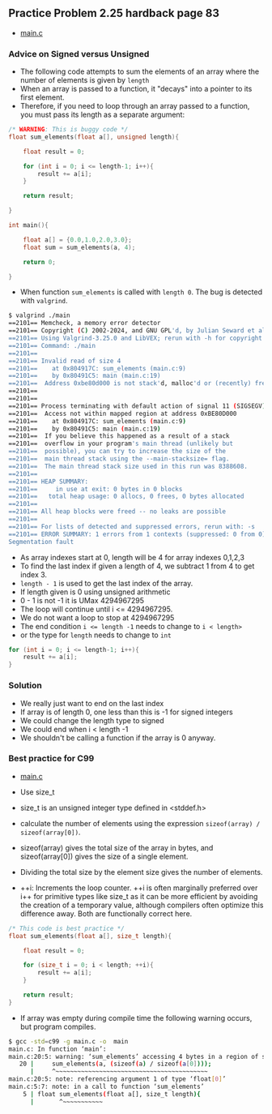 ## Practice Problem 2.25 hardback page 83

- [main.c](./code/problem2dot25/main.c)

### Advice on Signed versus Unsigned

- The following code attempts to sum the elements of an array where the number of elements is given by `length`
- When an array is passed to a function, it "decays" into a pointer to its first element.
- Therefore, if you need to loop through an array passed to a function, you must pass its length as a separate argument:

```c
/* WARNING: This is buggy code */
float sum_elements(float a[], unsigned length){

    float result = 0;

    for (int i = 0; i <= length-1; i++){
        result += a[i];
    }

    return result;

}
```

```c
int main(){

    float a[] = {0.0,1.0,2.0,3.0};
    float sum = sum_elements(a, 4);

	return 0;

}
```

- When function `sum_elements` is called with `length 0`. The bug is detected with `valgrind`.

```bash
$ valgrind ./main
==2101== Memcheck, a memory error detector
==2101== Copyright (C) 2002-2024, and GNU GPL'd, by Julian Seward et al.
==2101== Using Valgrind-3.25.0 and LibVEX; rerun with -h for copyright info
==2101== Command: ./main
==2101== 
==2101== Invalid read of size 4
==2101==    at 0x804917C: sum_elements (main.c:9)
==2101==    by 0x80491C5: main (main.c:19)
==2101==  Address 0xbe80d000 is not stack'd, malloc'd or (recently) free'd
==2101== 
==2101== 
==2101== Process terminating with default action of signal 11 (SIGSEGV)
==2101==  Access not within mapped region at address 0xBE80D000
==2101==    at 0x804917C: sum_elements (main.c:9)
==2101==    by 0x80491C5: main (main.c:19)
==2101==  If you believe this happened as a result of a stack
==2101==  overflow in your program's main thread (unlikely but
==2101==  possible), you can try to increase the size of the
==2101==  main thread stack using the --main-stacksize= flag.
==2101==  The main thread stack size used in this run was 8388608.
==2101== 
==2101== HEAP SUMMARY:
==2101==     in use at exit: 0 bytes in 0 blocks
==2101==   total heap usage: 0 allocs, 0 frees, 0 bytes allocated
==2101== 
==2101== All heap blocks were freed -- no leaks are possible
==2101== 
==2101== For lists of detected and suppressed errors, rerun with: -s
==2101== ERROR SUMMARY: 1 errors from 1 contexts (suppressed: 0 from 0)
Segmentation fault
```

- As array indexes start at 0, length will be 4 for array indexes 0,1,2,3
- To find the last index if given a length of 4, we subtract 1 from 4 to get index 3.
- `length - 1` is used to get the last index of the array.
- If length given is 0 using unsigned arithmetic
- 0 - 1 is not -1 it is UMax 4294967295
- The loop will continue until i <= 4294967295.
- We do not want a loop to stop at 4294967295
- The end condition `i <= length -1` needs to change to `i < length>`
- or the type for `length` needs to change to `int`


```c
for (int i = 0; i <= length-1; i++){
    result += a[i];
}
```

### Solution
- We really just want to end on the last index
- If array is of length 0, one less than this is -1 for signed integers
- We could change the length type to signed
- We could end when i < length -1
- We shouldn't be calling a function if the array is 0 anyway.


###  Best practice for C99

- [main.c](./code/problem2dot25best/main.c)

- Use size_t
- size_t is an unsigned integer type defined in <stddef.h>
- calculate the number of elements using the expression `sizeof(array) / sizeof(array[0])`. 
- sizeof(array) gives the total size of the array in bytes, and sizeof(array[0]) gives the size of a single element. 
- Dividing the total size by the element size gives the number of elements.
- ++i: Increments the loop counter. ++i is often marginally preferred over i++ for primitive types like size_t as it can be more efficient by avoiding the creation of a temporary value, although compilers often optimize this difference away. Both are functionally correct here.


```c
/* This code is best practice */
float sum_elements(float a[], size_t length){

    float result = 0;

    for (size_t i = 0; i < length; ++i){
        result += a[i];
    }

    return result;
}
```

- If array was empty during compile time the following warning occurs, but program compiles.

```bash
$ gcc -std=c99 -g main.c -o  main
main.c: In function ‘main’:
main.c:20:5: warning: ‘sum_elements’ accessing 4 bytes in a region of size 0 [-Wstringop-overflow=]
   20 |     sum_elements(a, (sizeof(a) / sizeof(a[0])));
      |     ^~~~~~~~~~~~~~~~~~~~~~~~~~~~~~~~~~~~~~~~~~~
main.c:20:5: note: referencing argument 1 of type ‘float[0]’
main.c:5:7: note: in a call to function ‘sum_elements’
    5 | float sum_elements(float a[], size_t length){
      |       ^~~~~~~~~~~~

```